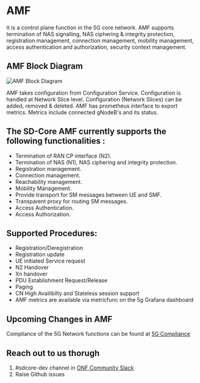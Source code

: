 <!--
SPDX-FileCopyrightText: 2021 Open Networking Foundation <info@opennetworking.org>
Copyright 2019 free5GC.org

SPDX-License-Identifier: Apache-2.0

-->
# AMF

It is a control plane function in the 5G core network. AMF supports termination of NAS signalling, 
NAS ciphering & integrity protection, registration management, connection management, mobility 
management, access authentication and authorization, security context management. 

## AMF Block Diagram
![AMF Block Diagram](/docs/images/README-AMF.png)

AMF takes configuration from Configuration Service. Configuration is handled at Network Slice level.
Configuration (Network Slices) can be added, removed & deleted.  AMF has prometheus interface to export
metrics. Metrics include connected gNodeB's and its status.

## The SD-Core AMF currently supports the following functionalities :
- Termination of RAN CP interface (N2). 
- Termination of NAS (N1), NAS ciphering and integrity protection. 
- Registration management. 
- Connection management. 
- Reachability management. 
- Mobility Management.
- Provide transport for SM messages between UE and SMF. 
- Transparent proxy for routing SM messages. 
- Access Authentication. 
- Access Authorization. 

## Supported Procedures:
- Registration/Deregistration
- Registration update
- UE initiated Service request
- N2 Handover
- Xn handover
- PDU Establishment Request/Release
- Paging
- CN High Availibilty and Stateless session support
- AMF metrics are available via metricfunc on the 5g Grafana dashboard

## Upcoming Changes in AMF



Compliance of the 5G Network functions can be found at [5G Compliance ](https://docs.sd-core.opennetworking.org/master/overview/3gpp-compliance-5g.html)

## Reach out to us thorugh 

1. #sdcore-dev channel in [ONF Community Slack](https://onf-community.slack.com/)
2. Raise Github issues
